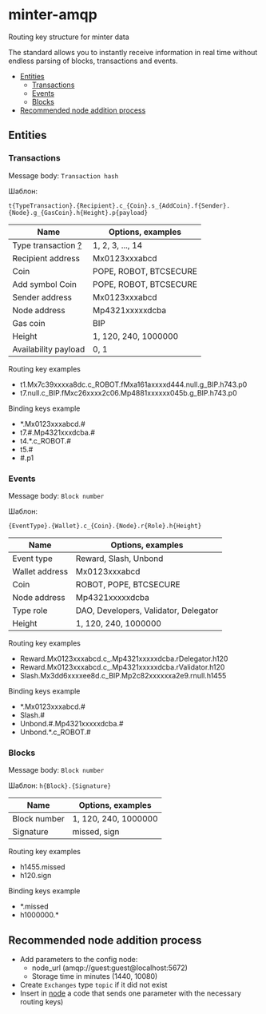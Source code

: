 # minter-amqp
Routing key structure for minter data

The standard allows you to instantly receive information in real time without endless parsing of blocks, transactions and events.

* [Entities](#entities)
    * [Transactions](#transactions)
    * [Events](#events)
    * [Blocks](#blocks)
* [Recommended node addition process](#recommended-node-addition-process)
 
## Entities 

### Transactions

Message body: `Transaction hash`

Шаблон: 

```t{TypeTransaction}.{Recipient}.c_{Coin}.s_{AddCoin}.f{Sender}.{Node}.g_{GasCoin}.h{Height}.p{payload}```

Name  | Options, examples
----------- | -----------
Type transaction [?](https://docs.minter.network/#section/Transactions/Types) | 1, 2, 3, ..., 14
Recipient address  | Mx0123xxxabcd
Coin  | POPE, ROBOT, BTCSECURE
Add symbol Coin  | POPE, ROBOT, BTCSECURE
Sender address  | Mx0123xxxabcd
Node address  | Mp4321xxxxxdcba
Gas coin  | BIP
Height  | 1, 120, 240, 1000000
Availability payload  | 0, 1

Routing key examples
- t1.Mx7c39xxxxa8dc.c_ROBOT.fMxa161axxxxd444.null.g_BIP.h743.p0
- t7.null.c_BIP.fMxc26xxxx2c06.Mp4881xxxxxx045b.g_BIP.h743.p0

Binding keys example
- *.Mx0123xxxabcd.#
- t7.#.Mp4321xxxdcba.#
- t4.*.c_ROBOT.#
- t5.#
- \#.p1

### Events

Message body: `Block number`

Шаблон: 

```{EventType}.{Wallet}.c_{Coin}.{Node}.r{Role}.h{Height}```

Name  | Options, examples
----------- | -----------
Event type  | Reward, Slash, Unbond
Wallet address  | Mx0123xxxabcd
Coin  | ROBOT, POPE, BTCSECURE
Node address  | Mp4321xxxxxdcba
Type role  | DAO, Developers, Validator, Delegator
Height  | 1, 120, 240, 1000000

Routing key examples
- Reward.Mx0123xxxabcd.c_.Mp4321xxxxxdcba.rDelegator.h120
- Reward.Mx0123xxxabcd.c_.Mp4321xxxxxdcba.rValidator.h120
- Slash.Mx3dd6xxxxee8d.c_BIP.Mp2c82xxxxxxa2e9.rnull.h1455

Binding keys example
- *.Mx0123xxxabcd.#
- Slash.#
- Unbond.#.Mp4321xxxxxdcba.#
- Unbond.*.c_ROBOT.#

### Blocks
Message body: `Block number`

Шаблон: `h{Block}.{Signature}`

Name  | Options, examples
----------- | -----------
Block number  | 1, 120, 240, 1000000
Signature  | missed, sign

Routing key examples
- h1455.missed
- h120.sign

Binding keys example
- *.missed
- h1000000.*

## Recommended node addition process

- Add parameters to the config node:
    - node_url (amqp://guest:guest@localhost:5672)
    - Storage time in minutes (1440, 10080)
- Create `Exchanges` type `topic` if it did not exist
- Insert in [node](https://github.com/MinterTeam/minter-go-node) a code that sends one parameter with the necessary routing keys)
